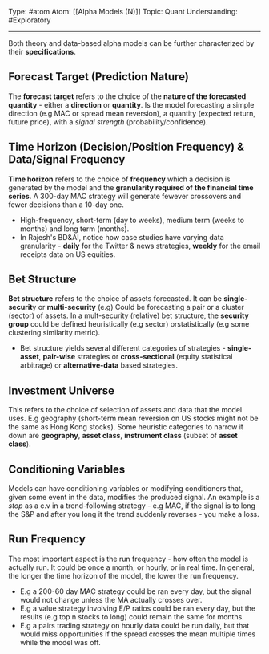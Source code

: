 Type: #atom
Atom: [[Alpha Models (N)]]
Topic: Quant
Understanding: #Exploratory 

----
Both theory and data-based alpha models can be further characterized by their **specifications**.

## Forecast Target (Prediction Nature)

The **forecast target** refers to the choice of the **nature of the forecasted quantity** - either a **direction** or **quantity**. Is the model forecasting a simple direction (e.g MAC or spread mean reversion), a quantity (expected return, future price), with a *signal strength* (probability/confidence).

## Time Horizon (Decision/Position Frequency) & Data/Signal Frequency
 
**Time horizon** refers to the choice of **frequency** which a decision is generated by the model and the **granularity required of the financial time series**. A 300-day MAC strategy will generate fewever crossovers and fewer decisions than a 10-day one. 

* High-frequency, short-term (day to weeks), medium term (weeks to months) and long term (months).
* In Rajesh's BD&AI, notice how case studies have varying data granularity - **daily** for the Twitter & news strategies, **weekly** for the email receipts data on US equities.

## Bet Structure

**Bet structure** refers to the choice of assets forecasted. It can be **single-securit**y or **multi-security** (e.g) Could be forecasting a pair or a cluster (sector) of assets. In a mult-security (relative) bet structure, the **security group** could be defined heuristically (e.g sector) orstatistically (e.g some clustering similarity metric). 

* Bet structure yields several different categories of strategies - **single-asset**, **pair-wise** strategies or **cross-sectional** (equity statistical arbitrage) or **alternative-data** based strategies.

## Investment Universe

This refers to the choice of selection of assets and data that the model uses. E.g geography (short-term mean reversion on US stocks might not be the same as Hong Kong stocks). Some heuristic categories to narrow it down are **geography**, **asset class**, **instrument class** (subset of **asset class**).

## Conditioning Variables

Models can have conditioning variables or modifying conditioners that, given some event in the data, modifies the produced signal. An example is a *stop* as a c.v in a trend-following strategy - e.g MAC, if the signal is to long the S&P and after you long it the trend suddenly reverses - you make a loss.

## Run Frequency

The most important aspect is the run frequency - how often the model is actually run. It could be once a month, or hourly, or in real time. In general, the longer the time horizon of the model, the lower the run frequency. 

* E.g a 200-60 day MAC strategy could be ran every day, but the signal would not change unless the MA actually crosses over. 
* E.g a value strategy involving E/P ratios could be ran every day, but the results (e.g top n stocks to long) could remain the same for months.
* E.g a pairs trading strategy on hourly data could be run daily, but that would miss opportunities if the spread crosses the mean multiple times while the model was off.